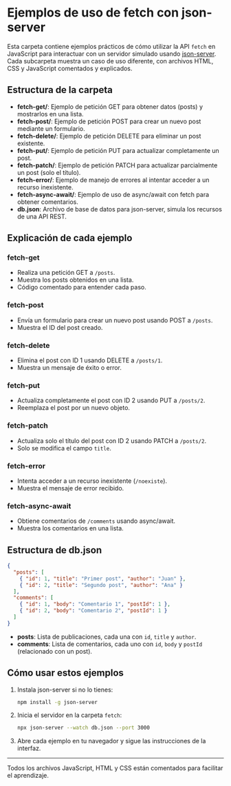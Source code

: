 # Ejemplos de uso de fetch con json-server

Esta carpeta contiene ejemplos prácticos de cómo utilizar la API `fetch` en JavaScript para interactuar con un servidor simulado usando [json-server](https://github.com/typicode/json-server). Cada subcarpeta muestra un caso de uso diferente, con archivos HTML, CSS y JavaScript comentados y explicados.

## Estructura de la carpeta

- **fetch-get/**: Ejemplo de petición GET para obtener datos (posts) y mostrarlos en una lista.
- **fetch-post/**: Ejemplo de petición POST para crear un nuevo post mediante un formulario.
- **fetch-delete/**: Ejemplo de petición DELETE para eliminar un post existente.
- **fetch-put/**: Ejemplo de petición PUT para actualizar completamente un post.
- **fetch-patch/**: Ejemplo de petición PATCH para actualizar parcialmente un post (solo el título).
- **fetch-error/**: Ejemplo de manejo de errores al intentar acceder a un recurso inexistente.
- **fetch-async-await/**: Ejemplo de uso de async/await con fetch para obtener comentarios.
- **db.json**: Archivo de base de datos para json-server, simula los recursos de una API REST.

## Explicación de cada ejemplo

### fetch-get
- Realiza una petición GET a `/posts`.
- Muestra los posts obtenidos en una lista.
- Código comentado para entender cada paso.

### fetch-post
- Envía un formulario para crear un nuevo post usando POST a `/posts`.
- Muestra el ID del post creado.

### fetch-delete
- Elimina el post con ID 1 usando DELETE a `/posts/1`.
- Muestra un mensaje de éxito o error.

### fetch-put
- Actualiza completamente el post con ID 2 usando PUT a `/posts/2`.
- Reemplaza el post por un nuevo objeto.

### fetch-patch
- Actualiza solo el título del post con ID 2 usando PATCH a `/posts/2`.
- Solo se modifica el campo `title`.

### fetch-error
- Intenta acceder a un recurso inexistente (`/noexiste`).
- Muestra el mensaje de error recibido.

### fetch-async-await
- Obtiene comentarios de `/comments` usando async/await.
- Muestra los comentarios en una lista.

## Estructura de db.json

```json
{
  "posts": [
    { "id": 1, "title": "Primer post", "author": "Juan" },
    { "id": 2, "title": "Segundo post", "author": "Ana" }
  ],
  "comments": [
    { "id": 1, "body": "Comentario 1", "postId": 1 },
    { "id": 2, "body": "Comentario 2", "postId": 1 }
  ]
}
```
- **posts**: Lista de publicaciones, cada una con `id`, `title` y `author`.
- **comments**: Lista de comentarios, cada uno con `id`, `body` y `postId` (relacionado con un post).

## Cómo usar estos ejemplos

1. Instala json-server si no lo tienes:
   ```bash
   npm install -g json-server
   ```
2. Inicia el servidor en la carpeta `fetch`:
   ```bash
   npx json-server --watch db.json --port 3000
   ```
3. Abre cada ejemplo en tu navegador y sigue las instrucciones de la interfaz.

---
Todos los archivos JavaScript, HTML y CSS están comentados para facilitar el aprendizaje.
